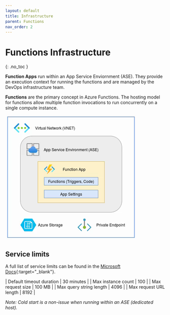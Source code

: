 ```yaml
---
layout: default
title: Infrastructure
parent: Functions
nav_order: 2
---
```


# Functions Infrastructure
{: .no_toc }

**Function Apps** run within an App Service Enviornment (ASE). They provide an 
execution context for running the functions and are managed by the 
DevOps infrastructure team.

**Functions** are the primary concept in Azure Functions. The hosting model 
for functions allow multiple function invocations to run concurrently on a 
single compute instance.

![FunctionApp](../assets/images/functionapp.png)

## Service limits

A full list of service limits can be found in the 
[Microsoft Docs](https://docs.microsoft.com/en-us/azure/azure-functions/functions-scale){:target="_blank"}.

| Default timeout duration  | 30 minutes    |
| Max instance count        | 100           |
| Max request size          | 100 MB        |
| Max query string length   | 4096          |
| Max request URL length    | 8192          |

*Note: Cold start is a non-issue when running within an ASE (dedicated host).*